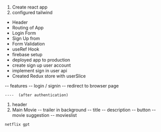 #

1) Create react app
2) configured tailwind
  - Header
  - Routing of App
  - Login Form
  - Sign Up from
  - Form Validation
  - useRef Hook
  - firebase setup
  - deployed app to production
  - create sign up user account
  - implement sign in user api
  - Created Redux store with userSlice

 -- features 
     -- login / signin
     -- redirect to browser page
 
 
    ----  (after authentication)
   1) header
   2) Main Movie
      -- trailer in background
        -- title
        -- description
        -- button
        -- movie suggestion
        -- movieslist 

    netflix gpt